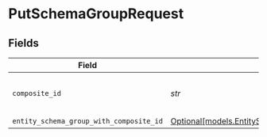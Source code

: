 # PutSchemaGroupRequest


## Fields

| Field                                                                                                        | Type                                                                                                         | Required                                                                                                     | Description                                                                                                  | Example                                                                                                      |
| ------------------------------------------------------------------------------------------------------------ | ------------------------------------------------------------------------------------------------------------ | ------------------------------------------------------------------------------------------------------------ | ------------------------------------------------------------------------------------------------------------ | ------------------------------------------------------------------------------------------------------------ |
| `composite_id`                                                                                               | *str*                                                                                                        | :heavy_check_mark:                                                                                           | Schema Slug and the Group ID                                                                                 | contact:97644baa-083f-4e49-9188-fcff2ecaad7d                                                                 |
| `entity_schema_group_with_composite_id`                                                                      | [Optional[models.EntitySchemaGroupWithCompositeIDInput]](../models/entityschemagroupwithcompositeidinput.md) | :heavy_minus_sign:                                                                                           | N/A                                                                                                          |                                                                                                              |